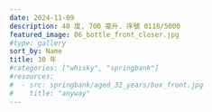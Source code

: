 ```yaml
---
date: 2024-11-09
description: 40 度, 700 毫升. 序號 0118/5000
featured_image: 06_bottle_front_closer.jpg
#type: gallery
sort_by: Name
title: 30 年
#categories: ["whisky", "springbank"]
#resources:
#  - src: springbank/aged_32_years/box_front.jpg
#    title: "anyway"
---
```

